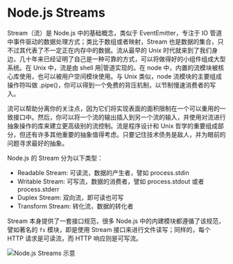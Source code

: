 # Node.js Streams

Stream（流）是 Node.js 中的基础概念，类似于 EventEmitter，专注于 IO 管道中事件驱动的数据处理方式；类比于数组或者映射，Stream 也是数据的集合，只不过其代表了不一定正在内存中的数据。流从最早的 Unix 时代就来到了我们身边，几十年来已经证明了自己是一种可靠的方式，可以将做得好的小组件组成大型系统。在 Unix 中，流是由 shell 用|管道实现的。在 node 中，内置的流模块被核心库使用，也可以被用户空间模块使用。与 Unix 类似，node 流模块的主要组成操作符叫做 .pipe()，你可以得到一个免费的背压机制，以节制慢速消费者的写入。

流可以帮助分离你的关注点，因为它们将实现表面的面积限制在一个可以重用的一致接口中。然后，你可以将一个流的输出插入到另一个流的输入，并使用对流进行抽象操作的库来建立更高级别的流控制。流是程序设计和 Unix 哲学的重要组成部分，但还有许多其他重要的抽象值得考虑。只要记住技术债务是敌人，并为眼前的问题寻求最好的抽象。

Node.js 的 Stream 分为以下类型：

- Readable Stream: 可读流，数据的产生者，譬如 process.stdin
- Writable Stream: 可写流，数据的消费者，譬如 process.stdout 或者 process.stderr
- Duplex Stream: 双向流，即可读也可写
- Transform Stream: 转化流，数据的转化者

Stream 本身提供了一套接口规范，很多 Node.js 中的内建模块都遵循了该规范，譬如著名的 `fs` 模块，即是使用 Stream 接口来进行文件读写；同样的，每个 HTTP 请求是可读流，而 HTTP 响应则是可写流。

![Node.js Streams 示意](https://s1.ax1x.com/2020/10/14/04qO5d.png)
